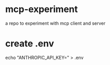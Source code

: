 # mcp-experiment

a repo to experiment with mcp client and server

# create .env

echo "ANTHROPIC_API_KEY=<your key here>" > .env
